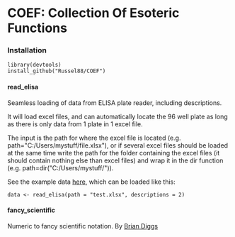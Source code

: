 COEF: Collection Of Esoteric Functions
======================================

### Installation

    library(devtools)
    install_github("Russel88/COEF")

#### read\_elisa

Seamless loading of data from ELISA plate reader, including
descriptions.

It will load excel files, and can automatically locate the 96 well plate
as long as there is only data from 1 plate in 1 excel file.

The input is the path for where the excel file is located (e.g.
path="C:/Users/mystuff/file.xlsx"), or if several excel files should be
loaded at the same time write the path for the folder containing the
excel files (it should contain nothing else than excel files) and wrap
it in the dir function (e.g. path=dir("C:/Users/mystuff/")).

See the example data
[here](%22https://raw.githubusercontent.com/Russel88/COEF/master/ExampleData/test.xlsx%22),
which can be loaded like this:

    data <- read_elisa(path = "test.xlsx", descriptions = 2)

#### fancy\_scientific

Numeric to fancy scientific notation. By [Brian
Diggs](https://groups.google.com/forum/#!topic/ggplot2/a_xhMoQyxZ4)
